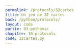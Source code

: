```yaml
---
permalink: /protocols/32cartes
title: Un jeu de 32 cartes
back: /python/protocols/
layout: code
partie: 03-pythonic
chapitre: 16-protocols
code: 32cartes.py
---
```


